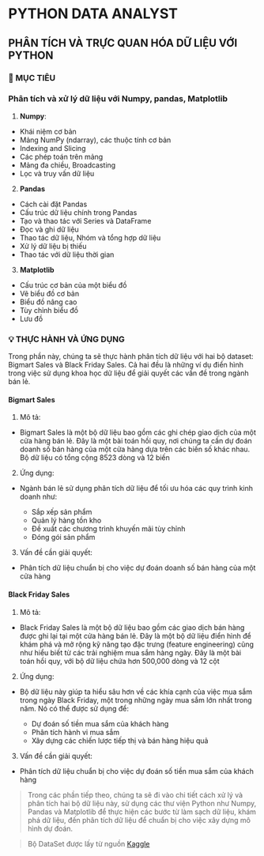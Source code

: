 # PYTHON DATA ANALYST

## PHÂN TÍCH VÀ TRỰC QUAN HÓA DỮ LIỆU VỚI PYTHON

### 📌 MỤC TIÊU

### Phân tích và xử lý dữ liệu với Numpy, pandas, Matplotlib

1. **Numpy**:

- Khái niệm cơ bản
- Mảng NumPy (ndarray), các thuộc tính cơ bản
- Indexing and Slicing
- Các phép toán trên mảng
- Mảng đa chiều, Broadcasting
- Lọc và truy vấn dữ liệu

2. **Pandas**

- Cách cài đặt Pandas
- Cấu trúc dữ liệu chính trong Pandas
- Tạo và thao tác với Series và DataFrame
- Đọc và ghi dữ liệu
- Thao tác dữ liệu, Nhóm và tổng hợp dữ liệu
- Xử lý dữ liệu bị thiếu
- Thao tác với dữ liệu thời gian

3. **Matplotlib**

- Cấu trúc cơ bản của một biểu đồ
- Vẽ biểu đồ cơ bản
- Biểu đồ nâng cao
- Tùy chỉnh biểu đồ
- Lưu đồ

### 💡 THỰC HÀNH VÀ ỨNG DỤNG

Trong phần này, chúng ta sẽ thực hành phân tích dữ liệu với hai bộ dataset: Bigmart Sales và Black Friday Sales. Cả hai đều là những ví dụ điển hình trong việc sử dụng khoa học dữ liệu để giải quyết các vấn đề trong ngành bán lẻ.

#### **Bigmart Sales**

1. Mô tả:

- Bigmart Sales là một bộ dữ liệu bao gồm các ghi chép giao dịch của một cửa hàng bán lẻ. Đây là một bài toán hồi quy, nơi chúng ta cần dự đoán doanh số bán hàng của một cửa hàng dựa trên các biến số khác nhau. Bộ dữ liệu có tổng cộng 8523 dòng và 12 biến

2. Ứng dụng:

- Ngành bán lẻ sử dụng phân tích dữ liệu để tối ưu hóa các quy trình kinh doanh như:

  - Sắp xếp sản phẩm
  - Quản lý hàng tồn kho
  - Đề xuất các chương trình khuyến mãi tùy chỉnh
  - Đóng gói sản phẩm

3. Vấn đề cần giải quyết:

- Phân tích dữ liệu chuẩn bị cho việc dự đoán doanh số bán hàng của một cửa hàng

#### **Black Friday Sales**

1. Mô tả:

- Black Friday Sales là một bộ dữ liệu bao gồm các giao dịch bán hàng được ghi lại tại một cửa hàng bán lẻ. Đây là một bộ dữ liệu điển hình để khám phá và mở rộng kỹ năng tạo đặc trưng (feature engineering) cũng như hiểu biết từ các trải nghiệm mua sắm hàng ngày. Đây là một bài toán hồi quy, với bộ dữ liệu chứa hơn 500,000 dòng và 12 cột

2. Ứng dụng:

- Bộ dữ liệu này giúp ta hiểu sâu hơn về các khía cạnh của việc mua sắm trong ngày Black Friday, một trong những ngày mua sắm lớn nhất trong năm. Nó có thể được sử dụng để:

  - Dự đoán số tiền mua sắm của khách hàng
  - Phân tích hành vi mua sắm
  - Xây dựng các chiến lược tiếp thị và bán hàng hiệu quả

3. Vấn đề cần giải quyết:

- Phân tích dữ liệu chuẩn bị cho việc dự đoán số tiền mua sắm của khách hàng

> Trong các phần tiếp theo, chúng ta sẽ đi vào chi tiết cách xử lý và phân tích hai bộ dữ liệu này, sử dụng các thư viện Python như Numpy, Pandas và Matplotlib để thực hiện các bước từ làm sạch dữ liệu, khám phá dữ liệu, đến phân tích dữ liệu để chuẩn bị cho việc xây dựng mô hình dự đoán.

> Bộ DataSet được lấy từ nguồn [Kaggle](https://www.kaggle.com/datasets)
